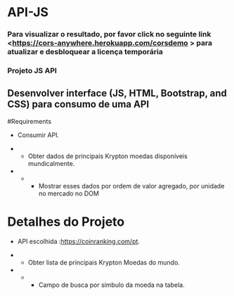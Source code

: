 # API-JS
### Para visualizar o resultado, por favor click no seguinte link <https://cors-anywhere.herokuapp.com/corsdemo > para atualizar e desbloquear a licença temporária 



### Projeto JS API

## Desenvolver interface (JS, HTML, Bootstrap, and CSS) para consumo de uma API

#Requirements
* Consumir API.

* * Obter dados de principais Krypton moedas disponíveis mundicalmente.

* * * Mostrar esses dados por ordem de valor agregado, por unidade no mercado no DOM

# Detalhes do Projeto
 * API escolhida :<https://coinranking.com/pt>.

 * * Obter lista de principais Krypton Moedas do mundo.

 * * * Campo de busca por símbulo da moeda na tabela.
